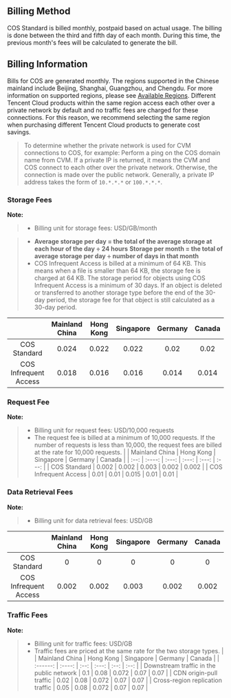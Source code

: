 ## Billing Method
COS Standard is billed monthly, postpaid based on actual usage. The billing is done between the third and fifth day of each month. During this time, the previous month's fees will be calculated to generate the bill.
## Billing Information
Bills for COS are generated monthly. The regions supported in the Chinese mainland include Beijing, Shanghai, Guangzhou, and Chengdu. For more information on supported regions, please see [Available Regions](/doc/product/436/6224).
Different Tencent Cloud products within the same region access each other over a private network by default and no traffic fees are charged for these connections. For this reason, we recommend selecting the same region when purchasing different Tencent Cloud products to generate cost savings.
> To determine whether the private network is used for CVM connections to COS, for example:
> Perform a ping on the COS domain name from CVM. If a private IP is returned, it means the CVM and COS connect to each other over the private network. Otherwise, the connection is made over the public network.
> Generally, a private IP address takes the form of `10.*.*.*` or `100.*.*.*`.

### Storage Fees
**Note:** 

> - Billing unit for storage fees: USD/GB/month

> - **Average storage per day = the total of the average storage at each hour of the day ÷ 24 hours**
>    **Storage per month = the total of average storage per day ÷ number of days in that month** 
> - COS Infrequent Access is billed at a minimum of 64 KB. This means when a file is smaller than 64 KB, the storage fee is charged at 64 KB.
The storage period for objects using COS Infrequent Access is a minimum of 30 days. If an object is deleted or transferred to another storage type before the end of the 30-day period, the storage fee for that object is still calculated as a 30-day period.

|      | Mainland China | Hong Kong  |  Singapore  |  Germany   |  Canada  |
| :--: | :----: | :---: | :---: | :---: | :---: |
| COS Standard | 0.024  | 0.022 | 0.022 | 0.02  | 0.02  |
| COS Infrequent Access | 0.018  | 0.016 | 0.016 | 0.014 | 0.014 |

### Request Fee
**Note:**
> - Billing unit for request fees: USD/10,000 requests
> - The request fee is billed at a minimum of 10,000 requests. If the number of requests is less than 10,000, the request fees are billed at the rate for 10,000 requests.
|      | Mainland China | Hong Kong  |  Singapore  |  Germany   |  Canada  |
| :--: | :----: | :---: | :---: | :---: | :---: |
| COS Standard | 0.002  | 0.002 | 0.003 | 0.002 | 0.002 |
| COS Infrequent Access |  0.01  | 0.01  | 0.015 | 0.01  | 0.01  |

### Data Retrieval Fees
**Note:** 
> - Billing unit for data retrieval fees: USD/GB

|      | Mainland China | Hong Kong  |  Singapore  |  Germany   |  Canada  |
| :--: | :----: | :---: | :---: | :---: | :---: |
| COS Standard |   0    |   0   |   0   |   0   |   0   |
| COS Infrequent Access | 0.002  | 0.002 | 0.003 | 0.002 | 0.002 |

### Traffic Fees
**Note:** 
> - Billing unit for traffic fees: USD/GB
> -  Traffic fees are priced at the same rate for the two storage types.
|      | Mainland China | Hong Kong  |  Singapore  |  Germany   |  Canada  |
| :------: | :----: | :--: | :---: | :--: | :--: |
| Downstream traffic in the public network  |  0.1   | 0.08 | 0.072 | 0.07 | 0.07 |
| CDN origin-pull traffic |  0.02  | 0.08 | 0.072 | 0.07 | 0.07 |
| Cross-region replication traffic  |  0.05  | 0.08 | 0.072 | 0.07 | 0.07 |
